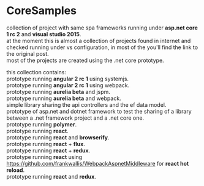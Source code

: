 # CoreSamples
collection of project with same spa frameworks running under **asp.net core 1 rc 2** and **visual studio 2015**.   
at the moment this is almost a collection of projects found in internet and checked running under vs configuration, in most of the you'll find the link to the original post.    
most of the projects are created using the .net core prototype.   

this collection contains:   
prototype running **angular 2 rc 1** using systemjs.   
prototype running **angular 2 rc 1** using webpack.   
prototype running **aurelia beta** and jspm.   
prototype running **aurelia beta** and webpack.   
simple library sharing the api controllers and the ef data model.   
prototype of asp.net and dotnet framework to test the sharing of a library between a .net framework project and a .net core one.    
prototype running **polymer**.   
prototype running **react**.   
prototype running **react** and **browserify**.   
prototype running **react** + **flux**.   
prototype running **react** + **redux**.   
prototype running **react** using https://github.com/frankwallis/WebpackAspnetMiddleware for **react hot reload**.   
prototype running **react** and **redux**.   

